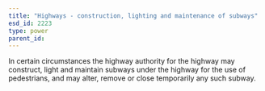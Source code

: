 ```yaml
---
title: "Highways - construction, lighting and maintenance of subways"
esd_id: 2223
type: power
parent_id:  
---
```


In certain circumstances the highway authority for the highway may construct, light and maintain subways under the highway for the use of pedestrians, and may alter, remove or close temporarily any such subway.


